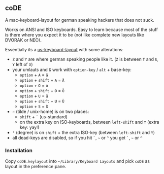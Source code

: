 ## coDE
A mac-keyboard-layout for german speaking hackers that does not suck.

Works on ANSI and ISO keyboards. Easy to learn because most of the stuff is there where you expect it to be (not like complete new layouts like DVORAK or NEO). 

Essentially its a [us-keyboard-layout](http://en.wikipedia.org/wiki/File:KB_United_States-NoAltGr.svg) with some alterations:

* `Z` and `Y` are where german speaking people like it. (`Z` is between `T` and `U`, `Y` left of `X`)
* your umlauts and `ß` work with `option-key` / `alt` + base-key:
    * `option` + `A` = `ä`
    * `option` + `shift` + `A` = `Ä`
    * `option` + `O` = `ö`
    * `option` + `shift` + `O` = `Ö`
    * `option` + `U` = `ü`
    * `option` + `shift` + `U` = `Ü`
    * `option` + `S` = `ß`
* `~` (tilde / unix-home) is on two places:
    * `shift` + `` ` `` (us-standard)
    * on the extra key on ISO-keyboards, between `left-shift` and `Y` (extra key: yay!)
* `°` (degree) is on `shift` + the extra ISO-key (between `left-shift` and `Y`)
* all dead-keys are disabled, so if you hit `` ` ``, `~` or `^` you get `` ` ``, `~` or `^`


### Installation

Copy `coDE.keylayout` into `~/Library/Keyboard Layouts` and pick `coDE` as layout in the preference pane.